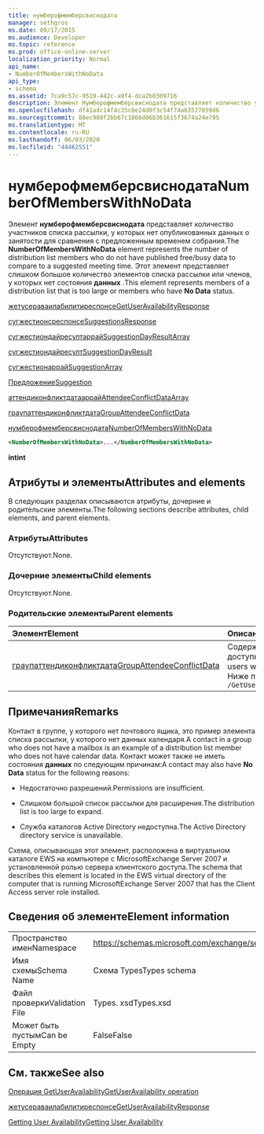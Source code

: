 ```yaml
---
title: нумберофмемберсвиснодата
manager: sethgros
ms.date: 09/17/2015
ms.audience: Developer
ms.topic: reference
ms.prod: office-online-server
localization_priority: Normal
api_name:
- NumberOfMembersWithNoData
api_type:
- schema
ms.assetid: 7ca9c57c-9519-442c-a9f4-dca2b0309716
description: Элемент Нумберофмемберсвиснодата представляет количество участников списка рассылки, у которых нет опубликованных данных о занятости для сравнения с предложенным временем собрания. Этот элемент представляет слишком большое количество элементов списка рассылки или членов, у которых нет состояния данных.
ms.openlocfilehash: df41adc14f4c35c0e24d0f3c54f74a63527859d6
ms.sourcegitcommit: 88ec988f2bb67c1866d06b361615f3674a24e795
ms.translationtype: MT
ms.contentlocale: ru-RU
ms.lasthandoff: 06/03/2020
ms.locfileid: "44462551"
---
```

# <a name="numberofmemberswithnodata"></a><span data-ttu-id="fe2af-104">нумберофмемберсвиснодата</span><span class="sxs-lookup"><span data-stu-id="fe2af-104">NumberOfMembersWithNoData</span></span>

<span data-ttu-id="fe2af-105">Элемент **нумберофмемберсвиснодата** представляет количество участников списка рассылки, у которых нет опубликованных данных о занятости для сравнения с предложенным временем собрания.</span><span class="sxs-lookup"><span data-stu-id="fe2af-105">The **NumberOfMembersWithNoData** element represents the number of distribution list members who do not have published free/busy data to compare to a suggested meeting time.</span></span> <span data-ttu-id="fe2af-106">Этот элемент представляет слишком большое количество элементов списка рассылки или членов, у которых нет состояния **данных** .</span><span class="sxs-lookup"><span data-stu-id="fe2af-106">This element represents members of a distribution list that is too large or members who have **No Data** status.</span></span> 
  
[<span data-ttu-id="fe2af-107">жетусераваилабилитиреспонсе</span><span class="sxs-lookup"><span data-stu-id="fe2af-107">GetUserAvailabilityResponse</span></span>](getuseravailabilityresponse.md)
  
[<span data-ttu-id="fe2af-108">сугжестионсреспонсе</span><span class="sxs-lookup"><span data-stu-id="fe2af-108">SuggestionsResponse</span></span>](suggestionsresponse.md)
  
[<span data-ttu-id="fe2af-109">сугжестиондайресултаррай</span><span class="sxs-lookup"><span data-stu-id="fe2af-109">SuggestionDayResultArray</span></span>](suggestiondayresultarray.md)
  
[<span data-ttu-id="fe2af-110">сугжестиондайресулт</span><span class="sxs-lookup"><span data-stu-id="fe2af-110">SuggestionDayResult</span></span>](suggestiondayresult.md)
  
[<span data-ttu-id="fe2af-111">сугжестионаррай</span><span class="sxs-lookup"><span data-stu-id="fe2af-111">SuggestionArray</span></span>](suggestionarray.md)
  
[<span data-ttu-id="fe2af-112">Предложение</span><span class="sxs-lookup"><span data-stu-id="fe2af-112">Suggestion</span></span>](suggestion.md)
  
[<span data-ttu-id="fe2af-113">аттендиконфликтдатааррай</span><span class="sxs-lookup"><span data-stu-id="fe2af-113">AttendeeConflictDataArray</span></span>](attendeeconflictdataarray.md)
  
[<span data-ttu-id="fe2af-114">граупаттендиконфликтдата</span><span class="sxs-lookup"><span data-stu-id="fe2af-114">GroupAttendeeConflictData</span></span>](groupattendeeconflictdata.md)
  
[<span data-ttu-id="fe2af-115">нумберофмемберсвиснодата</span><span class="sxs-lookup"><span data-stu-id="fe2af-115">NumberOfMembersWithNoData</span></span>](numberofmemberswithnodata.md)
  
```xml
<NumberOfMembersWithNoData>...</NumberOfMembersWithNoData>
```

 <span data-ttu-id="fe2af-116">**int**</span><span class="sxs-lookup"><span data-stu-id="fe2af-116">**int**</span></span>
## <a name="attributes-and-elements"></a><span data-ttu-id="fe2af-117">Атрибуты и элементы</span><span class="sxs-lookup"><span data-stu-id="fe2af-117">Attributes and elements</span></span>

<span data-ttu-id="fe2af-118">В следующих разделах описываются атрибуты, дочерние и родительские элементы.</span><span class="sxs-lookup"><span data-stu-id="fe2af-118">The following sections describe attributes, child elements, and parent elements.</span></span>
  
### <a name="attributes"></a><span data-ttu-id="fe2af-119">Атрибуты</span><span class="sxs-lookup"><span data-stu-id="fe2af-119">Attributes</span></span>

<span data-ttu-id="fe2af-120">Отсутствуют.</span><span class="sxs-lookup"><span data-stu-id="fe2af-120">None.</span></span>
  
### <a name="child-elements"></a><span data-ttu-id="fe2af-121">Дочерние элементы</span><span class="sxs-lookup"><span data-stu-id="fe2af-121">Child elements</span></span>

<span data-ttu-id="fe2af-122">Отсутствуют.</span><span class="sxs-lookup"><span data-stu-id="fe2af-122">None.</span></span>
  
### <a name="parent-elements"></a><span data-ttu-id="fe2af-123">Родительские элементы</span><span class="sxs-lookup"><span data-stu-id="fe2af-123">Parent elements</span></span>

|<span data-ttu-id="fe2af-124">**Элемент**</span><span class="sxs-lookup"><span data-stu-id="fe2af-124">**Element**</span></span>|<span data-ttu-id="fe2af-125">**Описание**</span><span class="sxs-lookup"><span data-stu-id="fe2af-125">**Description**</span></span>|
|:-----|:-----|
|[<span data-ttu-id="fe2af-126">граупаттендиконфликтдата</span><span class="sxs-lookup"><span data-stu-id="fe2af-126">GroupAttendeeConflictData</span></span>](groupattendeeconflictdata.md) <br/> |<span data-ttu-id="fe2af-127">Содержит статистические сведения о количестве доступных пользователей, количестве пользователей с конфликтами и количестве пользователей, не имеющих сведений о доступности, в списке рассылки для предполагаемого времени проведения собрания.</span><span class="sxs-lookup"><span data-stu-id="fe2af-127">Contains aggregate conflict information about the number of users who are available, the number of users who have conflicts, and the number of users who do not have availability information in a distribution list for a suggested meeting time.</span></span>  <br/> <span data-ttu-id="fe2af-128">Ниже приведено выражение XPath для этого элемента:</span><span class="sxs-lookup"><span data-stu-id="fe2af-128">The following is the XPath expression to this element:</span></span>  <br/>  `/GetUserAvailabilityResponse/SuggestionsResponse/SuggestionDayResultArray/SuggestionDayResult[i]/SuggestionArray/Suggestion[i]/AttendeeConflictDataArray/GroupAttendeeConflictData` <br/> |
   
## <a name="remarks"></a><span data-ttu-id="fe2af-129">Примечания</span><span class="sxs-lookup"><span data-stu-id="fe2af-129">Remarks</span></span>

<span data-ttu-id="fe2af-130">Контакт в группе, у которого нет почтового ящика, это пример элемента списка рассылки, у которого нет данных календаря.</span><span class="sxs-lookup"><span data-stu-id="fe2af-130">A contact in a group who does not have a mailbox is an example of a distribution list member who does not have calendar data.</span></span> <span data-ttu-id="fe2af-131">Контакт может также не иметь состояния **данных** по следующим причинам:</span><span class="sxs-lookup"><span data-stu-id="fe2af-131">A contact may also have **No Data** status for the following reasons:</span></span> 
  
- <span data-ttu-id="fe2af-132">Недостаточно разрешений.</span><span class="sxs-lookup"><span data-stu-id="fe2af-132">Permissions are insufficient.</span></span>
    
- <span data-ttu-id="fe2af-133">Слишком большой список рассылки для расширения.</span><span class="sxs-lookup"><span data-stu-id="fe2af-133">The distribution list is too large to expand.</span></span>
    
- <span data-ttu-id="fe2af-134">Служба каталогов Active Directory недоступна.</span><span class="sxs-lookup"><span data-stu-id="fe2af-134">The Active Directory directory service is unavailable.</span></span>
    
<span data-ttu-id="fe2af-135">Схема, описывающая этот элемент, расположена в виртуальном каталоге EWS на компьютере с MicrosoftExchange Server 2007 и установленной ролью сервера клиентского доступа.</span><span class="sxs-lookup"><span data-stu-id="fe2af-135">The schema that describes this element is located in the EWS virtual directory of the computer that is running MicrosoftExchange Server 2007 that has the Client Access server role installed.</span></span>
  
## <a name="element-information"></a><span data-ttu-id="fe2af-136">Сведения об элементе</span><span class="sxs-lookup"><span data-stu-id="fe2af-136">Element information</span></span>

|||
|:-----|:-----|
|<span data-ttu-id="fe2af-137">Пространство имен</span><span class="sxs-lookup"><span data-stu-id="fe2af-137">Namespace</span></span>  <br/> |https://schemas.microsoft.com/exchange/services/2006/types  <br/> |
|<span data-ttu-id="fe2af-138">Имя схемы</span><span class="sxs-lookup"><span data-stu-id="fe2af-138">Schema Name</span></span>  <br/> |<span data-ttu-id="fe2af-139">Схема Types</span><span class="sxs-lookup"><span data-stu-id="fe2af-139">Types schema</span></span>  <br/> |
|<span data-ttu-id="fe2af-140">Файл проверки</span><span class="sxs-lookup"><span data-stu-id="fe2af-140">Validation File</span></span>  <br/> |<span data-ttu-id="fe2af-141">Types. xsd</span><span class="sxs-lookup"><span data-stu-id="fe2af-141">Types.xsd</span></span>  <br/> |
|<span data-ttu-id="fe2af-142">Может быть пустым</span><span class="sxs-lookup"><span data-stu-id="fe2af-142">Can be Empty</span></span>  <br/> |<span data-ttu-id="fe2af-143">False</span><span class="sxs-lookup"><span data-stu-id="fe2af-143">False</span></span>  <br/> |
   
## <a name="see-also"></a><span data-ttu-id="fe2af-144">См. также</span><span class="sxs-lookup"><span data-stu-id="fe2af-144">See also</span></span>



[<span data-ttu-id="fe2af-145">Операция GetUserAvailability</span><span class="sxs-lookup"><span data-stu-id="fe2af-145">GetUserAvailability operation</span></span>](getuseravailability-operation.md)
  
[<span data-ttu-id="fe2af-146">жетусераваилабилитиреспонсе</span><span class="sxs-lookup"><span data-stu-id="fe2af-146">GetUserAvailabilityResponse</span></span>](getuseravailabilityresponse.md)


[<span data-ttu-id="fe2af-147">Getting User Availability</span><span class="sxs-lookup"><span data-stu-id="fe2af-147">Getting User Availability</span></span>](https://msdn.microsoft.com/library/d4133fcb-9b0f-4e6b-aadf-a389da83516a%28Office.15%29.aspx)

